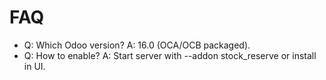 # FAQ

- Q: Which Odoo version? A: 16.0 (OCA/OCB packaged).
- Q: How to enable? A: Start server with --addon stock_reserve or install in UI.
